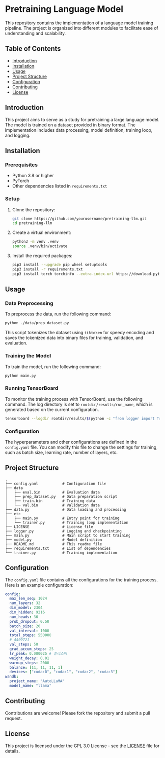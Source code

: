 # Pretraining Language Model

This repository contains the implementation of a language model training pipeline. The project is organized into different modules to facilitate ease of understanding and scalability.

## Table of Contents
- [Introduction](#introduction)
- [Installation](#installation)
- [Usage](#usage)
- [Project Structure](#project-structure)
- [Configuration](#configuration)
- [Contributing](#contributing)
- [License](#license)

## Introduction
This project aims to serve as a study for pretraining a large language model. The model is trained on a dataset provided in binary format. The implementation includes data processing, model definition, training loop, and logging.

## Installation

### Prerequisites
- Python 3.8 or higher
- PyTorch
- Other dependencies listed in `requirements.txt`

### Setup
1. Clone the repository:
   ```bash
   git clone https://github.com/yourusername/pretraining-llm.git
   cd pretraining-llm
   ```

2. Create a virtual environment:
   ```bash
   python3 -m venv .venv
   source .venv/bin/activate
   ```

3. Install the required packages:
   ```bash
   pip3 install --upgrade pip wheel setuptools
   pip3 install -r requirements.txt
   pip3 install torch torchinfo --extra-index-url https://download.pytorch.org/whl/cu121
   ```

## Usage

### Data Preprocessing
To preprocess the data, run the following command:
```bash
python ./data/prep_dataset.py
```
This script tokenizes the dataset using `tiktoken` for speedy encoding and saves the tokenized data into binary files for training, validation, and evaluation.

### Training the Model
To train the model, run the following command:
```bash
python main.py
```

### Running TensorBoard
To monitor the training process with TensorBoard, use the following command. The log directory is set to `rootdir/results/run_name`, which is generated based on the current configuration.

```bash
tensorboard --logdir rootdir/results/$(python -c "from logger import TrainingLogger; print(TrainingLogger.generate_run_name('AutoLLaMA', 'llama', {}, ''))") --port 6006 --host 0.0.0.0
```

### Configuration
The hyperparameters and other configurations are defined in the `config.yaml` file. You can modify this file to change the settings for training, such as batch size, learning rate, number of layers, etc.

## Project Structure
```
.
├── config.yaml           # Configuration file
├── data
│   ├── eval.bin          # Evaluation data
│   ├── prep_dataset.py   # Data preparation script
│   ├── train.bin         # Training data
│   └── val.bin           # Validation data
├── data.py               # Data loading and processing
├── etc
│   ├── main.py           # Entry point for training
│   └── trainer.py        # Training loop implementation
├── LICENSE               # License file
├── logger.py             # Logging and checkpointing
├── main.py               # Main script to start training
├── model.py              # Model definition
├── README.md             # This readme file
├── requirements.txt      # List of dependencies
└── trainer.py            # Training implementation
```

## Configuration
The `config.yaml` file contains all the configurations for the training process. Here is an example configuration:

```yaml
config:
  max_len_seq: 1024 
  num_layers: 32
  dim_model: 2304 
  dim_hidden: 9216 
  num_heads: 36
  prob_dropout: 0.50
  batch_size: 20 
  val_interval: 1000 
  total_steps: 550000
  # 4409721
  val_steps: 50 
  grad_accum_steps: 25
  lr_peak: 0.000025 # 휴리스틱
  weight_decay: 0.01
  warmup_steps: 2000
  balance: [11, 11, 11, 1]
  devices: ["cuda:0", "cuda:1", "cuda:2", "cuda:3"]
wandb:
  project_name: "AutoLLaMA"
  model_name: "llama"

```

## Contributing
Contributions are welcome! Please fork the repository and submit a pull request.

## License
This project is licensed under the GPL 3.0 License - see the [LICENSE](LICENSE) file for details.